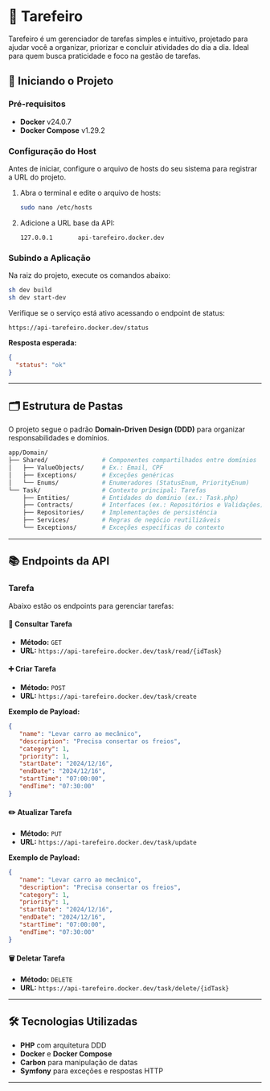 # 📌 Tarefeiro

Tarefeiro é um gerenciador de tarefas simples e intuitivo, projetado para ajudar você a organizar, priorizar e concluir atividades do dia a dia. Ideal para quem busca praticidade e foco na gestão de tarefas.

## 🚀 Iniciando o Projeto

### Pré-requisitos
- **Docker** v24.0.7
- **Docker Compose** v1.29.2

### Configuração do Host
Antes de iniciar, configure o arquivo de hosts do seu sistema para registrar a URL do projeto.

1. Abra o terminal e edite o arquivo de hosts:

   ```bash
   sudo nano /etc/hosts
   ```

2. Adicione a URL base da API:

   ```
   127.0.0.1       api-tarefeiro.docker.dev
   ```

### Subindo a Aplicação
Na raiz do projeto, execute os comandos abaixo:

```bash
sh dev build
sh dev start-dev
```

Verifique se o serviço está ativo acessando o endpoint de status:

```
https://api-tarefeiro.docker.dev/status
```

**Resposta esperada:**

```json
{
  "status": "ok"
}
```

---

## 🗂️ Estrutura de Pastas

O projeto segue o padrão **Domain-Driven Design (DDD)** para organizar responsabilidades e domínios.

```bash
app/Domain/
├── Shared/               # Componentes compartilhados entre domínios
│   ├── ValueObjects/     # Ex.: Email, CPF
│   ├── Exceptions/       # Exceções genéricas
│   └── Enums/            # Enumeradores (StatusEnum, PriorityEnum)
└── Task/                 # Contexto principal: Tarefas
    ├── Entities/         # Entidades do domínio (ex.: Task.php)
    ├── Contracts/        # Interfaces (ex.: Repositórios e Validações)
    ├── Repositories/     # Implementações de persistência
    ├── Services/         # Regras de negócio reutilizáveis
    └── Exceptions/       # Exceções específicas do contexto
```

---

## 📚 Endpoints da API

### Tarefa
Abaixo estão os endpoints para gerenciar tarefas:

#### 📖 Consultar Tarefa
- **Método:** `GET`
- **URL:** `https://api-tarefeiro.docker.dev/task/read/{idTask}`

#### ➕ Criar Tarefa
- **Método:** `POST`
- **URL:** `https://api-tarefeiro.docker.dev/task/create`

**Exemplo de Payload:**

```json
{
   "name": "Levar carro ao mecânico",
   "description": "Precisa consertar os freios",
   "category": 1,
   "priority": 1,
   "startDate": "2024/12/16",
   "endDate": "2024/12/16",
   "startTime": "07:00:00",
   "endTime": "07:30:00"
}
```

#### ✏️ Atualizar Tarefa
- **Método:** `PUT`
- **URL:** `https://api-tarefeiro.docker.dev/task/update`

**Exemplo de Payload:**

```json
{
   "name": "Levar carro ao mecânico",
   "description": "Precisa consertar os freios",
   "category": 1,
   "priority": 1,
   "startDate": "2024/12/16",
   "endDate": "2024/12/16",
   "startTime": "07:00:00",
   "endTime": "07:30:00"
}
```

#### 🗑️ Deletar Tarefa
- **Método:** `DELETE`
- **URL:** `https://api-tarefeiro.docker.dev/task/delete/{idTask}`

---

## 🛠️ Tecnologias Utilizadas

- **PHP** com arquitetura DDD
- **Docker** e **Docker Compose**
- **Carbon** para manipulação de datas
- **Symfony** para exceções e respostas HTTP

---